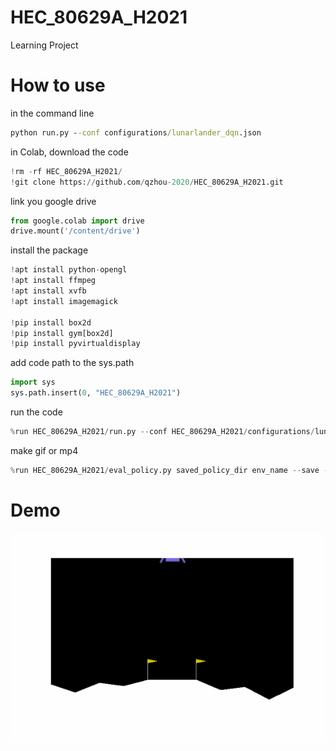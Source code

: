 # HEC_80629A_H2021
Learning Project

# How to use

in the command line
```cmd
python run.py --conf configurations/lunarlander_dqn.json
```

in Colab, download the code
```python
!rm -rf HEC_80629A_H2021/
!git clone https://github.com/qzhou-2020/HEC_80629A_H2021.git
```

link you google drive

```python
from google.colab import drive
drive.mount('/content/drive')
```

install the package

```python
!apt install python-opengl
!apt install ffmpeg
!apt install xvfb
!apt install imagemagick

!pip install box2d
!pip install gym[box2d]
!pip install pyvirtualdisplay
```

add code path to the sys.path

```python
import sys
sys.path.insert(0, "HEC_80629A_H2021")
```
run the code

```python
%run HEC_80629A_H2021/run.py --conf HEC_80629A_H2021/configurations/lunarlander_ddqn_per.json
```

make gif or mp4
```python
%run HEC_80629A_H2021/eval_policy.py saved_policy_dir env_name --save --save-to filename.gif
```

# Demo

![](./media/lunarlander_v2_1500.gif)